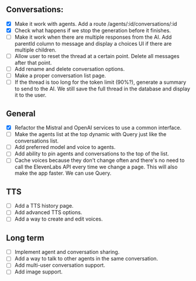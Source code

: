 ## Conversations:

- [x] Make it work with agents. Add a route /agents/:id/conversations/:id
- [x] Check what happens if we stop the generation before it finishes.
- [ ] Make it work when there are multiple responses from the AI. Add parentId column to message and display a choices UI if there are multiple children.
- [ ] Allow user to reset the thread at a certain point. Delete all messages after that point.
- [ ] Add rename and delete conversation options.
- [ ] Make a proper conversation list page.
- [ ] If the thread is too long for the token limit (90%?), generate a summary to send to the AI. We still save the full thread in the database and display it to the user.

## General

- [x] Refactor the Mistral and OpenAI services to use a common interface.
- [ ] Make the agents list at the top dynamic with Query just like the conversations list.
- [ ] Add preferred model and voice to agents.
- [ ] Add ability to pin agents and conversations to the top of the list.
- [ ] Cache voices because they don't change often and there's no need to call the ElevenLabs API every time we change a page. This will also make the app faster. We can use Query.

## TTS

- [ ] Add a TTS history page.
- [ ] Add advanced TTS options.
- [ ] Add a way to create and edit voices.

## Long term

- [ ] Implement agent and conversation sharing.
- [ ] Add a way to talk to other agents in the same conversation.
- [ ] Add multi-user conversation support.
- [ ] Add image support.
